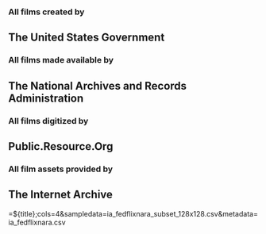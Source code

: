 ### All films created by
## The United States Government

### All films made available by
## The National Archives and Records Administration

### All films digitized by
## Public.Resource.Org

### All film assets provided by
## The Internet Archive

=${title};cols=4&sampledata=ia_fedflixnara_subset_128x128.csv&metadata=ia_fedflixnara.csv

